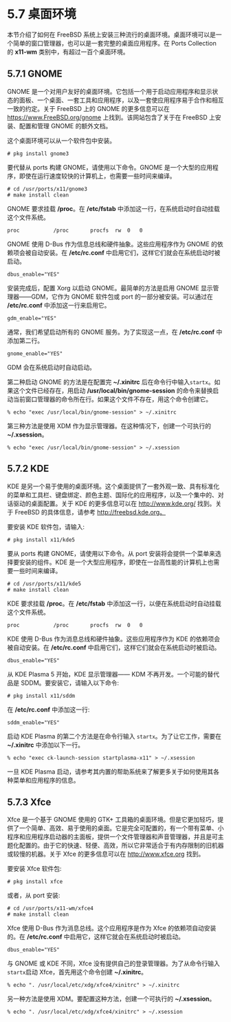 # 5.7 桌面环境

本节介绍了如何在 FreeBSD 系统上安装三种流行的桌面环境。桌面环境可以是一个简单的窗口管理器，也可以是一套完整的桌面应用程序。在 Ports Collection 的 **x11-wm** 类别中，有超过一百个桌面环境。

## 5.7.1 GNOME

GNOME 是一个对用户友好的桌面环境。它包括一个用于启动应用程序和显示状态的面板、一个桌面、一套工具和应用程序，以及一套使应用程序易于合作和相互一致的约定。关于 FreeBSD 上的 GNOME 的更多信息可以在 https://www.FreeBSD.org/gnome 上找到。该网站包含了关于在 FreeBSD 上安装、配置和管理 GNOME 的额外文档。

这个桌面环境可以从一个软件包中安装。

```
# pkg install gnome3
```

 要代替从 ports 构建 GNOME，请使用以下命令。GNOME 是一个大型的应用程序，即使在运行速度较快的计算机上，也需要一些时间来编译。
 
 ```
# cd /usr/ports/x11/gnome3
# make install clean
```

GNOME 要求挂载 **/proc**。在 **/etc/fstab** 中添加这一行，在系统启动时自动挂载这个文件系统。

```
proc           /proc       procfs  rw  0   0
```

GNOME 使用 D-Bus 作为信息总线和硬件抽象。这些应用程序作为 GNOME 的依赖项会被自动安装。在 **/etc/rc.conf** 中启用它们，这样它们就会在系统启动时被启动。

```
dbus_enable="YES"
```

安装完成后，配置 Xorg 以启动 GNOME。最简单的方法是启用 GNOME 显示管理器——GDM，它作为 GNOME 软件包或 port 的一部分被安装。可以通过在 **/etc/rc.conf** 中添加这一行来启用它。

```
gdm_enable="YES"
```

通常，我们希望启动所有的 GNOME 服务。为了实现这一点，在 **/etc/rc.conf** 中添加第二行。

```
gnome_enable="YES"
```

GDM 会在系统启动时自动启动。

第二种启动 GNOME 的方法是在配置完 **~/.xinitrc** 后在命令行中输入`startx`。如果这个文件已经存在，用启动 **/usr/local/bin/gnome-session** 的命令来替换启动当前窗口管理器的命令所在行。如果这个文件不存在，用这个命令创建它。

```
% echo "exec /usr/local/bin/gnome-session" > ~/.xinitrc
```

第三种方法是使用 XDM 作为显示管理器。在这种情况下，创建一个可执行的 **~/.xsession**。

```
% echo "exec /usr/local/bin/gnome-session" > ~/.xsession
```

## 5.7.2 KDE

KDE 是另一个易于使用的桌面环境。这个桌面提供了一套外观一致、具有标准化的菜单和工具栏、键盘绑定、颜色主题、国际化的应用程序，以及一个集中的、对话驱动的桌面配置。关于 KDE 的更多信息可以在 http://www.kde.org/ 找到。关于 FreeBSD 的具体信息，请参考 http://freebsd.kde.org。

要安装 KDE 软件包，请输入:

```
# pkg install x11/kde5    
```

 要从 ports 构建 GNOME，请使用以下命令。从 port 安装将会提供一个菜单来选择要安装的组件。KDE 是一个大型应用程序，即使在一台高性能的计算机上也需要一些时间来编译。
 
 ```
# cd /usr/ports/x11/kde5
# make install clean
```
KDE 要求挂载 **/proc**。在 **/etc/fstab** 中添加这一行，以便在系统启动时自动挂载这个文件系统。

```
proc           /proc       procfs  rw  0   0
```

KDE 使用 D-Bus 作为消息总线和硬件抽象。这些应用程序作为 KDE 的依赖项会被自动安装。在 **/etc/rc.conf** 中启用它们，这样它们就会在系统启动时被启动。

```
dbus_enable="YES"
```

从 KDE Plasma 5 开始，KDE 显示管理器—— KDM 不再开发。一个可能的替代品是 SDDM。要安装它，请输入以下命令:

```
# pkg install x11/sddm
```

在 **/etc/rc.conf** 中添加这一行:

```
sddm_enable="YES"
```

启动 KDE Plasma 的第二个方法是在命令行输入 `startx`。为了让它工作，需要在 **~/.xinitrc** 中添加以下一行。

```
% echo "exec ck-launch-session startplasma-x11" > ~/.xsession
```

一旦 KDE Plasma 启动，请参考其内置的帮助系统来了解更多关于如何使用其各种菜单和应用程序的信息。

## 5.7.3 Xfce

Xfce 是一个基于 GNOME 使用的 GTK+ 工具箱的桌面环境。但是它更加轻巧，提供了一个简单、高效、易于使用的桌面。它是完全可配置的，有一个带有菜单、小程序和应用程序启动器的主面板，提供一个文件管理器和声音管理器，并且是可主题化配置的。由于它的快速、轻便、高效，所以它非常适合于有内存限制的旧机器或较慢的机器。关于 Xfce 的更多信息可以在 http://www.xfce.org 找到。

要安装 Xfce 软件包:

```
# pkg install xfce
```   
或者，从 port 安装:

```
# cd /usr/ports/x11-wm/xfce4
# make install clean
```
Xfce 使用 D-Bus 作为消息总线。这个应用程序是作为 Xfce 的依赖项自动安装的。在 **/etc/rc.conf** 中启用它，这样它就会在系统启动时被启动。

```
dbus_enable="YES"
```

与 GNOME 或 KDE 不同，Xfce 没有提供自己的登录管理器。为了从命令行输入`startx`启动 Xfce，首先用这个命令创建 **~/.xinitrc**。

```
% echo ". /usr/local/etc/xdg/xfce4/xinitrc" > ~/.xinitrc
```

另一种方法是使用 XDM。要配置这种方法，创建一个可执行的 **~/.xsession**。

```
% echo ". /usr/local/etc/xdg/xfce4/xinitrc" > ~/.xsession
```
